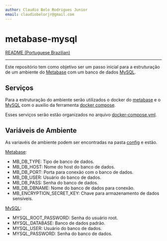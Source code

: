 ```yaml
---
author: Claudio Belo Rodrigues Junior
email: claudiobelorjr@gmail.com
---
```

# metabase-mysql

[README (Portuguese Brazilian)](./docs/readme-pt-br.md)

---

Este repositório tem como objetivo ser um passo inicial para a estruturação de um ambiente do [Metabase](https://www.metabase.com/) com um banco de dados [MySQL](https://www.mysql.com/).

## Serviços

Para a estruturação do ambiente serão utilizados o docker do [metabase](https://hub.docker.com/r/metabase/metabase) e o [MySQL](https://hub.docker.com/_/mysql) com o auxilio da ferramenta [docker compose](https://docs.docker.com/compose/).

Esses serviços serão estão organizados no arquivo [docker-compose.yml](docker-compose.yml).

## Variáveis de Ambiente

As variavéis de ambiente podem ser encontradas na pasta [config](./config) e estão.

[Metabase](https://hub.docker.com/r/metabase/metabase):

- MB_DB_TYPE: Tipo de banco de dados.
- MB_DB_HOST: Nome do host do banco de dados.
- MB_DB_PORT: Porta para conexão com o banco de dados.
- MB_DB_USER: Usuário do banco de dados.
- MB_DB_PASS: Senha do banco de dados.
- MB_DB_DBNAME: Nome do banco de dados para conexão.
- MB_ENCRYPTION_SECRET_KEY: Chave para armazenamento de dados sensíveis.

[MySQL](https://hub.docker.com/_/mysql):

- MYSQL_ROOT_PASSWORD: Senha do usuário root.
- MYSQL_DATABASE: Banco de dados padrão.
- MYSQL_USER: Usuário do banco de dados.
- MYSQL_PASSWORD: Senha do banco de dados.
